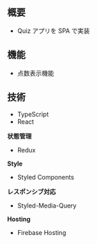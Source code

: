 ## 概要

- Quiz アプリを SPA で実装

## 機能

- 点数表示機能

## 技術　

- TypeScript
- React

**状態管理**

- Redux

**Style**

- Styled Components

**レスポンシブ対応**

- Styled-Media-Query

**Hosting**

- Firebase Hosting
